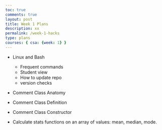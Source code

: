 ```yaml
---
toc: true
comments: true
layout: post
title: Week 1 Plans
description: xx
permalink: /week-1-hacks
type: plans
courses: { csa: {week: 1} }
---
```


- Linux and Bash
     - Frequent commands
     - Student view
     - How to update repo
     - version checks

- Comment Class Anatomy
- Comment Class Definition
- Comment Class Constructor
- Calculate stats functions on an array of values: mean, median, mode.
